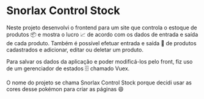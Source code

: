 # Snorlax Control Stock

Neste projeto desenvolvi o frontend para um site que controla o estoque de produtos 📦 e mostra o lucro 📈 de acordo com os dados de entrada e saída de cada produto. Também é possível efetuar entrada e saída 🚚 de produtos cadastrados e adicionar, editar ou deletar um produto.

Para salvar os dados da aplicação e poder modificá-los pelo front, fiz uso de um gerenciador de estados 🗄️ chamado Vuex.

O nome do projeto se chama Snorlax Control Stock porque decidi usar as cores desse pokémon para criar as páginas 😄
